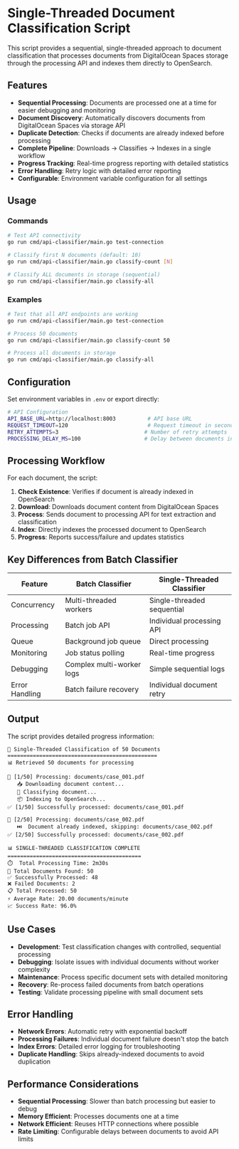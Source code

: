 # Single-Threaded Document Classification Script

This script provides a sequential, single-threaded approach to document classification that processes documents from DigitalOcean Spaces storage through the processing API and indexes them directly to OpenSearch.

## Features

- **Sequential Processing**: Documents are processed one at a time for easier debugging and monitoring
- **Document Discovery**: Automatically discovers documents from DigitalOcean Spaces via storage API
- **Duplicate Detection**: Checks if documents are already indexed before processing
- **Complete Pipeline**: Downloads → Classifies → Indexes in a single workflow
- **Progress Tracking**: Real-time progress reporting with detailed statistics
- **Error Handling**: Retry logic with detailed error reporting
- **Configurable**: Environment variable configuration for all settings

## Usage

### Commands

```bash
# Test API connectivity
go run cmd/api-classifier/main.go test-connection

# Classify first N documents (default: 10)
go run cmd/api-classifier/main.go classify-count [N]

# Classify ALL documents in storage (sequential)
go run cmd/api-classifier/main.go classify-all
```

### Examples

```bash
# Test that all API endpoints are working
go run cmd/api-classifier/main.go test-connection

# Process 50 documents
go run cmd/api-classifier/main.go classify-count 50

# Process all documents in storage
go run cmd/api-classifier/main.go classify-all
```

## Configuration

Set environment variables in `.env` or export directly:

```bash
# API Configuration
API_BASE_URL=http://localhost:8003          # API base URL
REQUEST_TIMEOUT=120                         # Request timeout in seconds
RETRY_ATTEMPTS=3                           # Number of retry attempts
PROCESSING_DELAY_MS=100                    # Delay between documents in milliseconds
```

## Processing Workflow

For each document, the script:

1. **Check Existence**: Verifies if document is already indexed in OpenSearch
2. **Download**: Downloads document content from DigitalOcean Spaces
3. **Process**: Sends document to processing API for text extraction and classification
4. **Index**: Directly indexes the processed document to OpenSearch
5. **Progress**: Reports success/failure and updates statistics

## Key Differences from Batch Classifier

| Feature | Batch Classifier | Single-Threaded Classifier |
|---------|-----------------|---------------------------|
| Concurrency | Multi-threaded workers | Single-threaded sequential |
| Processing | Batch job API | Individual processing API |
| Queue | Background job queue | Direct processing |
| Monitoring | Job status polling | Real-time progress |
| Debugging | Complex multi-worker logs | Simple sequential logs |
| Error Handling | Batch failure recovery | Individual document retry |

## Output

The script provides detailed progress information:

```
🚀 Single-Threaded Classification of 50 Documents
===============================================
📊 Retrieved 50 documents for processing

🔄 [1/50] Processing: documents/case_001.pdf
   📥 Downloading document content...
   🤖 Classifying document...
   📦 Indexing to OpenSearch...
✅ [1/50] Successfully processed: documents/case_001.pdf

🔄 [2/50] Processing: documents/case_002.pdf
   ⏭️  Document already indexed, skipping: documents/case_002.pdf
✅ [2/50] Successfully processed: documents/case_002.pdf

📊 SINGLE-THREADED CLASSIFICATION COMPLETE
==========================================
⏱️  Total Processing Time: 2m30s
📁 Total Documents Found: 50
✅ Successfully Processed: 48
❌ Failed Documents: 2
📋 Total Processed: 50
⚡ Average Rate: 20.00 documents/minute
📈 Success Rate: 96.0%
```

## Use Cases

- **Development**: Test classification changes with controlled, sequential processing
- **Debugging**: Isolate issues with individual documents without worker complexity
- **Maintenance**: Process specific document sets with detailed monitoring
- **Recovery**: Re-process failed documents from batch operations
- **Testing**: Validate processing pipeline with small document sets

## Error Handling

- **Network Errors**: Automatic retry with exponential backoff
- **Processing Failures**: Individual document failure doesn't stop the batch
- **Index Errors**: Detailed error logging for troubleshooting
- **Duplicate Handling**: Skips already-indexed documents to avoid duplication

## Performance Considerations

- **Sequential Processing**: Slower than batch processing but easier to debug
- **Memory Efficient**: Processes documents one at a time
- **Network Efficient**: Reuses HTTP connections where possible
- **Rate Limiting**: Configurable delays between documents to avoid API limits